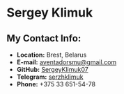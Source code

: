 # **Sergey Klimuk** #
## **My Contact Info:** ##
- **Location:** Brest, Belarus 
- **E-mail:** [aventadorsmu@gmail.com](https://mail.google.com/mail/u/0/?tab=rm&ogbl#inbox)
- **GitHub:** [SergeyKlimuk07](https://github.com/SergeyKlimuk07)
- **Telegram:** [serzhklimuk](https://t.me/serzhklimuk)
- **Phone:** +375 33 651-54-78